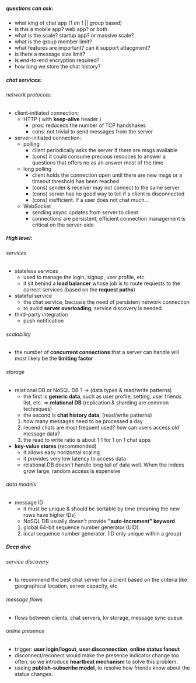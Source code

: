 ##### questions can ask:
  - what king of chat app (1 on 1 || group based)
  - is this a mobile app? web app? or both
  - what is the scale? startup app? or massive scale?
  - what is the group member limit?
  - what features are important? can it support attacgment?
  - is there a message size limit?
  - is end-to-end encryption required?
  - how long we store the chat history?

##### chat services:
  ###### network protocols:
  - client-initiated connection:
    - HTTP ( with **keep-alive** header )
      - pros: reduceds the number of TCP handshakes
      - cons: not trivial to send messages from the server
  - server-initiated connection:
    - polling
      - client periodically asks the server if there are msgs available
      - (cons) it could consume precious resouces to answer a questions that offers no as an answer most of the time
    - long polling
      - client holds the connection open until there are new msgs or a timeout threshold has been reached
      - (cons) sender & receiver may not connect to the same server
      - (cons) server has no good way to tell if a client is disconnected
      - (cons) inefficient. if a user does not chat much...
    - WebSocket
      - sending async updates from server to client
      - connections are persistent, efficient connection management is critical on the server-side

##### High level:
  ###### services
  - stateless services
    - used to manage the login, signup, user profile, etc.
    - it sit behind a **load balancer** whose job is to route requests to the correct services (based on the **request paths**)
  - stateful service
    - the chat service, becuase the need of persistent network connection
    - to avoid **server overloading**, service discovery is needed
  - third-party integration
    - push notification

  ###### scalability
  - the number of **concurrent connections** that a server can handle will most likely be the **limiting factor**
  ###### storage
  - relational DB or NoSQL DB ? -> (data types & read/write patterns)
    - the first is **generic data**, such as user profile, setting, user friends list, etc. => **relational DB** (replication & sharding are common techniques)
    -  the second is **chat history data**, (read/write patterns)
      1. how many messages need to be processed a day
      2. recend chats are most frequent used? how can users access old message data?
      3. the read to write ratio is about 1:1 for 1 on 1 chat apps
  - **key-value stores** (recommonded)
    - it allows easy horizontal scaling
    - it provides very low latency to access data
    - relational DB doesn't handle long tail of data well. When the indexs grow large, random access is expensive
  ###### data models
  - message ID
    - it must be unique & should be sortable by time (meaning the new rows have higher IDs)
    - NoSQL DB usually doesn't provide **"auto-increment" keyword**
    1. global 64-bit sequence number generator (UID)
    2. local sequence number generator. (ID only unique within a group)

##### Deep dive
###### service discovery
  - to recommend the best chat server for a client based on the criteria like geographical location, server capacity, etc.
###### message flows
  - flows between clients, chat servers, kv storage, message sync queue
###### online presence
  - trigger: **user login/logout**, **user disconnection**, **online status fanout**
  - disconnect/reconect would make the presence indicator change too often, so we introduce **heartbeat mechanism** to solve this problem.
  - useing **publish-subscribe model**, to resolve how friends know about the status changes.